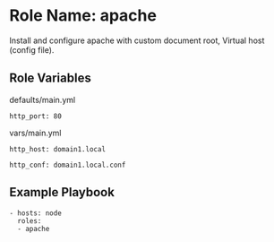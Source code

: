 Role Name: apache
=========

Install and configure apache with custom document root, Virtual host (config file). 

Role Variables
--------------

defaults/main.yml     

    http_port: 80

vars/main.yml  

    http_host: domain1.local
    
    http_conf: domain1.local.conf
    

Example Playbook
----------------

    - hosts: node
      roles:
      - apache

